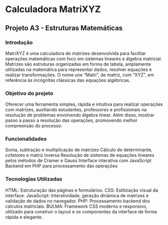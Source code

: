 # Calculadora MatriXYZ

## Projeto A3 - Estruturas Matemáticas

### Introdução

MatriXYZ é uma calculadora de matrizes desenvolvida para facilitar operações matemáticas com foco em sistemas lineares e álgebra matricial. Matrizes são estruturas organizadas em forma de tabela, amplamente utilizadas na matemática para representar dados, resolver equações e realizar transformações. O nome une “Matri”, de matriz, com “XYZ”, em referência às incógnitas clássicas das equações algébricas.


### Objetivo do projeto

Oferecer uma ferramenta simples, rápida e intuitiva para realizar operações com matrizes, auxiliando estudantes, professores e profissionais na resolução de problemas envolvendo álgebra linear. Além disso, mostrar passo a passo a resolução das operações, promovendo melhor compreensão do processo.


### Funcionalidades

Soma, subtração e multiplicação de matrizes
Cálculo de determinante, cofatores e matriz inversa
Resolução de sistemas de equações lineares pelos métodos de Cramer e Gauss
Interface interativa com JavaScript
Backend em PHP para processamento das operações


### Tecnologias Utilizadas

HTML: Estruturação das páginas e formulários.
CSS: Estilização visual da interface.
JavaScript: Interatividade, geração dinâmica de matrizes e validação de dados no navegador.
PHP: Processamento backend dos cálculos matriciais.
BULMA: Framework CSS moderno e responsivo, utilizado para construir o layout e os componentes da interface de forma rápida e elegante.
